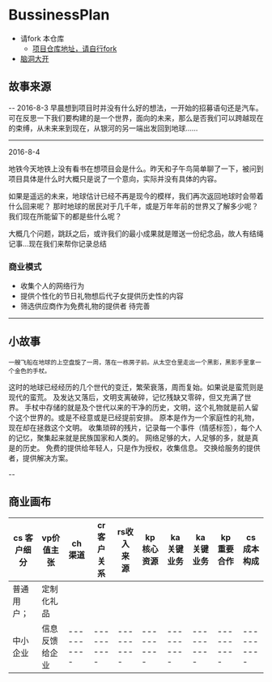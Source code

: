 # BussinessPlan

- 请fork 本仓库 
  - [项目仓库地址，请自行fork](https://github.com/xiangshan/BussinessPlan) 
- [脑洞大开](https://github.com/xiangshan/BussinessPlan/issues/1)

## 故事来源

--
2016-8-3
早晨想到项目时并没有什么好的想法，一开始的招募语句还是汽车。可在反思一下我们要构建的是一个世界，面向的未来，那么是否我们可以跨越现在的束缚，从未来来到现在，从银河的另一端出发回到地球……

---
2016-8-4

地铁今天地铁上没有看书在想项目会是什么。昨天和子午鸟简单聊了一下，被问到项目具体是什么时大概只是说了一个意向，实际并没有具体的内容。

如果是遥远的未来，地球估计已经不再是现今的模样，我们再次返回地球时会带着什么回来呢？
那时地球的居民对于几千年，或是万年年前的世界又了解多少呢？
我们现在所能留下的都是些什么呢？

大概几个问题，跳跃之后，或许我们的最小成果就是赠送一份纪念品，故人有结绳记事…现在我们来帮你记录总结

### 商业模式

- 收集个人的网络行为
- 提供个性化的节日礼物想后代子女提供历史性的内容
- 筛选供应商作为免费礼物的提供者
待完善
---
## 小故事
	一艘飞船在地球的上空盘旋了一周，落在一栋房子前。从太空仓里走出一个黑影，黑影手里拿一个金色的手杖。
这时的地球已经经历的几个世代的变迁，繁荣衰落，周而复始。如果说是蛮荒则是现代的蛮荒。
及发达又落后，文明支离破碎，记忆残缺又零碎，但又充满了世界。
手杖中存储的就是及个世代以来的干净的历史，文明，这个礼物就是前人留个这个世界的。或是不经意或是已经提前安排。
原本是作为一个家庭性的礼物，现在却在拯救这个文明。
收集琐碎的残片，记录每一个事件（情感标签），每个人的记忆，聚集起来就是民族国家和人类的。
网络足够的大，人足够的多，就是真是的历史。
免费的提供给年轻人，只是作为授权，收集信息。
交换给服务的提供者，提供解决方案。

-- 
## 商业画布
|cs 客户细分|vp价值主张       |  ch渠道    |cr客户关系 |rs收入来源 |kp核心资源  |ka关键业务|ka关键业务 |kp重要合作 |cs成本构成|
|----------|----------------|----------|----------|----------|----------|----------|----------|----------|----------|
| 普通用户； | 定制化礼品      |         |
| 中小企业   | 信息反馈给企业   |----------|----------|----------|----------|----------|----------|----------|----------|
